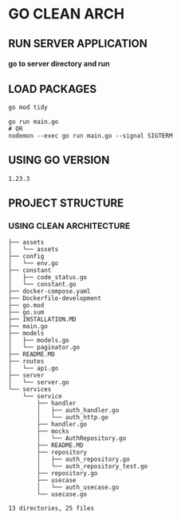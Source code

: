 # GO CLEAN ARCH

## RUN SERVER APPLICATION
<h4>go to server directory and run</h4>

## LOAD PACKAGES
```bash
go mod tidy
```

```golang
go run main.go
# OR
nodemon --exec go run main.go --signal SIGTERM
```

## USING GO VERSION
``1.23.3``

## PROJECT STRUCTURE
### USING CLEAN ARCHITECTURE

    ├── assets
    │   └── assets
    ├── config
    │   └── env.go
    ├── constant
    │   ├── code_status.go
    │   └── constant.go
    ├── docker-compose.yaml
    ├── Dockerfile-development
    ├── go.mod
    ├── go.sum
    ├── INSTALLATION.MD
    ├── main.go
    ├── models
    │   ├── models.go
    │   └── paginator.go
    ├── README.MD
    ├── routes
    │   └── api.go
    ├── server
    │   └── server.go
    └── services
        └── service
            ├── handler
            │   ├── auth_handler.go
            │   └── auth_http.go
            ├── handler.go
            ├── mocks
            │   └── AuthRepository.go
            ├── README.MD
            ├── repository
            │   ├── auth_repository.go
            │   └── auth_repository_test.go
            ├── repository.go
            ├── usecase
            │   └── auth_usecase.go
            └── usecase.go

    13 directories, 25 files
